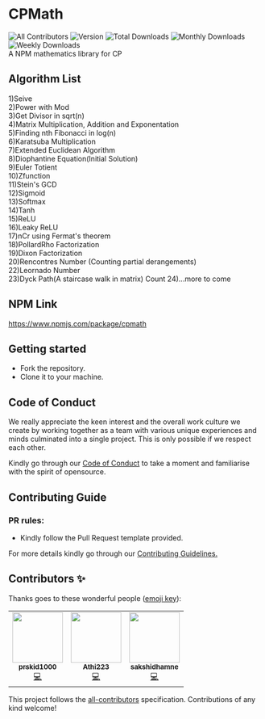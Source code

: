 # CPMath
![All Contributors](https://img.shields.io/github/contributors/prskid1000/CPMath)
![Version](https://img.shields.io/npm/v/cpmath)
![Total Downloads](https://img.shields.io/npm/dt/cpmath)
![Monthly Downloads](https://img.shields.io/npm/dm/cpmath)
![Weekly Downloads](https://img.shields.io/npm/dw/cpmath)
<br>A NPM mathematics library for CP

## Algorithm List

1)Seive<br>
2)Power with Mod<br>
3)Get Divisor in sqrt(n)<br>
4)Matrix Multiplication, Addition and Exponentation<br>
5)Finding nth Fibonacci in log(n)<br>
6)Karatsuba Multiplication<br>
7)Extended Euclidean Algorithm<br>
8)Diophantine Equation(Initial Solution)<br>
9)Euler Totient<br>
10)Zfunction<br>
11)Stein's GCD<br>
12)Sigmoid<br>
13)Softmax<br>
14)Tanh<br>
15)ReLU<br>
16)Leaky ReLU<br>
17)nCr using Fermat's theorem<br>
18)PollardRho Factorization<br>
19)Dixon Factorization<br>
20)Rencontres Number (Counting partial derangements)<br>
22)Leornado Number<br>
23)Dyck Path(A staircase walk in matrix) Count
24)...more to come<br>

## NPM Link
https://www.npmjs.com/package/cpmath

## Getting started

- Fork the repository.
- Clone it to your machine.

## Code of Conduct

We really appreciate the keen interest and the overall work culture we create by
working together as a team with various unique experiences and minds culminated
into a single project. This is only possible if we respect each other.

Kindly go through our
[Code of Conduct](https://github.com/prskid1000/Template/blob/main/.github/CODE_OF_CONDUCT_TEMPLATE/CODE_OF_CONDUCT.md)
to take a moment and familiarise with the spirit of opensource.

## Contributing Guide

### PR rules:
- Kindly follow the Pull Request template provided.

For more details kindly go through our
[Contributing Guidelines.](https://github.com/prskid1000/Template/blob/main/.github/CONTRIBUTING_TEMPLATE/CONTRIBUTING.md)

## Contributors ✨

Thanks goes to these wonderful people ([emoji key](https://allcontributors.org/docs/en/emoji-key)):

<!-- ALL-CONTRIBUTORS-LIST:START - Do not remove or modify this section -->
<!-- prettier-ignore-start -->
<!-- markdownlint-disable -->
<table>
  <tr>
    <td align="center"><a href="http://biograph.dx.am/"><img src="https://avatars0.githubusercontent.com/prskid1000" width="100px;" alt=""/><br /><sub><b>prskid1000</b></sub></a><br /><a href="https://github.com/prskid1000/CPMath/commits?author=prskid1000" title="Code">💻</a></td>
    <td align="center"><a href="https://github.com/Athi223"><img src="https://avatars0.githubusercontent.com/Athi223" width="100px;" alt=""/><br /><sub><b>Athi223</b></sub></a><br /><a href="https://github.com/Athi223/CPMath/commits?author=Athi223" title="Code">💻</a></td>
    <td align="center"><a href="https://github.com/sakshidhamne"><img src="https://avatars0.githubusercontent.com/sakshidhamne" width="100px;" alt=""/><br /><sub><b>sakshidhamne</b></sub></a><br /><a href="https://github.com/sakshidhamne/CPMath/commits?author=sakshidhamne" title="Code">💻</a></td>
  </tr>
</table>

<!-- markdownlint-enable -->
<!-- prettier-ignore-end -->
<!-- ALL-CONTRIBUTORS-LIST:END -->

This project follows the [all-contributors](https://github.com/all-contributors/all-contributors) specification. Contributions of any kind welcome!
